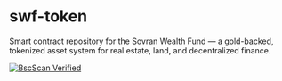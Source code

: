 # swf-token
Smart contract repository for the Sovran Wealth Fund — a gold-backed, tokenized asset system for real estate, land, and decentralized finance.

[![BscScan Verified](https://img.shields.io/badge/Contract%20Verified-BscScan-blue)](https://bscscan.com/address/0x36E5E1D51eC998A809AA066Cad73D800aF833735)

